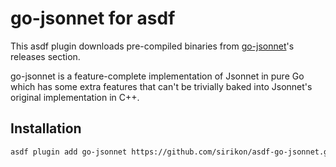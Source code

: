# go-jsonnet for asdf

This asdf plugin downloads pre-compiled binaries from
[go-jsonnet](https://github.com/google/go-jsonnet)'s releases section.

go-jsonnet is a feature-complete implementation of Jsonnet in pure Go which has
some extra features that can't be trivially baked into Jsonnet's original
implementation in C++.

## Installation

```bash
asdf plugin add go-jsonnet https://github.com/sirikon/asdf-go-jsonnet.git
```

